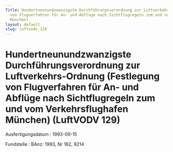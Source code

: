 ```yaml
---
Title: Hundertneunundzwanzigste Durchführungsverordnung zur Luftverkehrs-Ordnung (Festlegung
  von Flugverfahren für An- und Abflüge nach Sichtflugregeln zum und vom Verkehrsflughafen
  München)
layout: default
slug: luftvodv_129
---
```


# Hundertneunundzwanzigste Durchführungsverordnung zur Luftverkehrs-Ordnung (Festlegung von Flugverfahren für An- und Abflüge nach Sichtflugregeln zum und vom Verkehrsflughafen München) (LuftVODV 129)

Ausfertigungsdatum
:   1993-09-15

Fundstelle
:   BAnz: 1993, Nr 182, 9214

